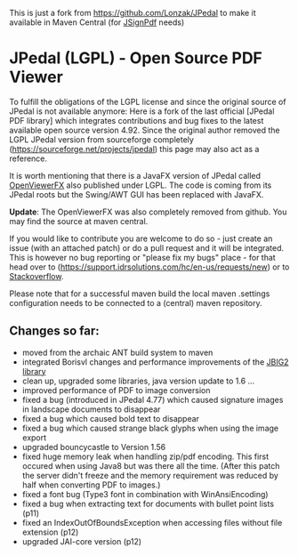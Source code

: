 This is just a fork from https://github.com/Lonzak/JPedal to make it available in Maven Central 
(for [JSignPdf](https://github.com/kwart/jsignpdf) needs)

JPedal (LGPL) - Open Source PDF Viewer
======================================

To fulfill the obligations of the LGPL license and since the original source of JPedal is not available anymore: Here is a fork of the last
official [JPedal PDF library] which integrates contributions and bug fixes to the latest available open source version 4.92.
Since the original author removed the LGPL JPedal version from sourceforge completely (https://sourceforge.net/projects/jpedal) this page may also act as a reference.

It is worth mentioning that there is a JavaFX version of JPedal called [OpenViewerFX](https://github.com/IDRSolutions/maven-OpenViewerFX-src) also published under LGPL.
The code is coming from its JPedal roots but the Swing/AWT GUI has been replaced with JavaFX.

**Update**: The OpenViewerFX was also completely removed from github. You may find the source at maven central.

If you would like to contribute you are welcome to do so - just create an issue (with an attached patch) or do a pull request and it will be integrated.
This is however no bug reporting or "please fix my bugs" place - for that head over to (https://support.idrsolutions.com/hc/en-us/requests/new) or to [Stackoverflow](http://stackoverflow.com/questions/tagged/jpedal).

Please note that for a successful maven build the local maven .settings configuration needs to be connected to a (central) maven repository.

Changes so far:
---------------
- moved from the archaic ANT build system to maven
- integrated Borisvl changes and performance improvements of the [JBIG2 library](https://github.com/Borisvl/JBIG2-Image-Decoder)
- clean up, upgraded some libraries, java version update to 1.6 ...
- improved performance of PDF to image conversion
- fixed a bug (introduced in JPedal 4.77) which caused signature images in landscape documents to disappear
- fixed a bug which caused bold text to disappear
- fixed a bug which caused strange black glyphs when using the image export
- upgraded bouncycastle to Version 1.56
- fixed huge memory leak when handling zip/pdf encoding. This first occured when using Java8 but was there all the time. (After this patch the server didn't freeze and the memory requirement was reduced by half when converting PDF to images.)
- fixed a font bug (Type3 font in combination with WinAnsiEncoding)
- fixed a bug when extracting text for documents with bullet point lists (p11)
- fixed an IndexOutOfBoundsException when accessing files without file extension (p12)
- upgraded JAI-core version (p12) 
